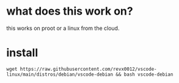 # what does this work on? 
  
 this works on proot or a linux from the cloud. 
  
 # install 
  
 `wget https://raw.githubusercontent.com/revx0012/vscode-linux/main/distros/debian/vscode-debian && bash vscode-debian`
